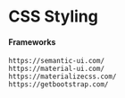 # CSS Styling

#### Frameworks

```
https://semantic-ui.com/
https://material-ui.com/
https://materializecss.com/
https://getbootstrap.com/
```



